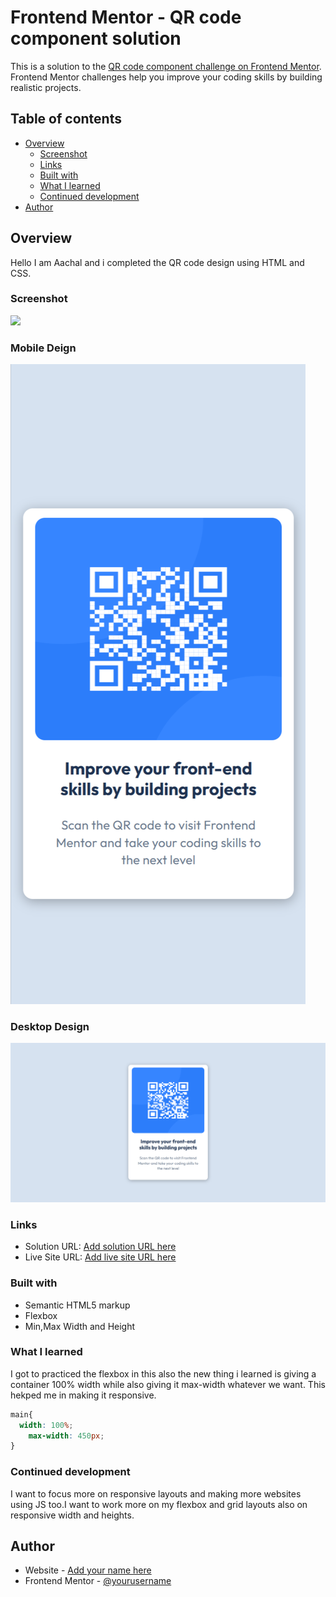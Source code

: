 # Frontend Mentor - QR code component solution

This is a solution to the [QR code component challenge on Frontend Mentor](https://www.frontendmentor.io/challenges/qr-code-component-iux_sIO_H). Frontend Mentor challenges help you improve your coding skills by building realistic projects. 

## Table of contents

- [Overview](#overview)
  - [Screenshot](#screenshot)
  - [Links](#links)
  - [Built with](#built-with)
  - [What I learned](#what-i-learned)
  - [Continued development](#continued-development)
- [Author](#author)



## Overview
Hello I am Aachal and i completed the QR code design using HTML and CSS.

### Screenshot

![](./screenshot.jpg)

### Mobile Deign
![alt text](image-2.png)

### Desktop Design
![alt text](image-3.png)


### Links

- Solution URL: [Add solution URL here](https://your-solution-url.com)
- Live Site URL: [Add live site URL here](https://your-live-site-url.com)


### Built with

- Semantic HTML5 markup
- Flexbox
- Min,Max Width and Height

### What I learned

I got to practiced the flexbox in this also the new thing i learned is giving a container 100% width while also giving it max-width whatever we want. This hekped me in making it responsive.

```css
main{
  width: 100%;
    max-width: 450px;
}
```


### Continued development

I want to focus more on responsive layouts and making more websites using JS too.I want to work more on my flexbox and grid layouts also on responsive width and heights.


## Author

- Website - [Add your name here](https://www.your-site.com)
- Frontend Mentor - [@yourusername](https://www.frontendmentor.io/profile/yourusername)

